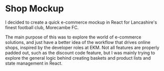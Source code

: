 # Shop Mockup

I decided to create a quick e-commerce mockup in React for Lancashire's finest football club, Morecambe FC.

The main purpose of this was to explore the world of e-commerce solutions, and just have a better idea of the workflow that drives online shops, inspired by the developer roles at EKM. Not all features are properly padded out, such as the discount code feature, but I was mainly trying to explore the general logic behind creating baskets and product lists and state management in React.